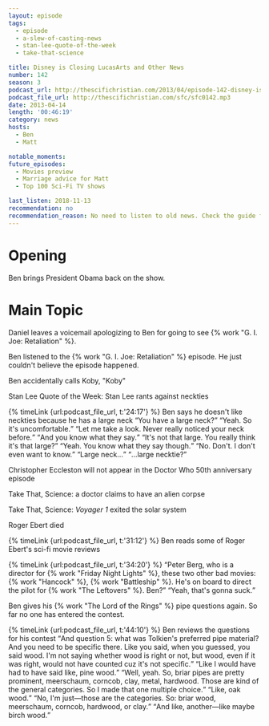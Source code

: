 ```yaml
---
layout: episode
tags:
  - episode
  - a-slew-of-casting-news
  - stan-lee-quote-of-the-week
  - take-that-science

title: Disney is Closing LucasArts and Other News
number: 142
season: 3
podcast_url: http://thescifichristian.com/2013/04/episode-142-disney-is-closing-lucasarts-and-other-news/
podcast_file_url: http://thescifichristian.com/sfc/sfc0142.mp3
date: 2013-04-14
length: '00:46:19'
category: news
hosts:
  - Ben
  - Matt

notable_moments:
future_episodes:
  - Movies preview
  - Marriage advice for Matt
  - Top 100 Sci-Fi TV shows

last_listen: 2018-11-13
recommendation: no
recommendation_reason: No need to listen to old news. Check the guide for what's interesting in hindsight.
---
```

# Opening
Ben brings President Obama back on the show.



# Main Topic
Daniel leaves a voicemail apologizing to Ben for going to see {% work "G. I. Joe: Retaliation" %}.

Ben listened to the {% work "G. I. Joe: Retaliation" %} episode. He just couldn't believe the episode happened.

Ben accidentally calls Koby, "Koby"  

Stan Lee Quote of the Week: Stan Lee rants against neckties

<div class="quote">
  {% timeLink {url:podcast_file_url, t:'24:17'} %}
  <span class="quote-context is-size-6">Ben says he doesn't like neckties because he has a large neck</span>
  <q class="matt">You have a large neck?</q>
  <q class="ben">Yeah. So it's uncomfortable.</q>
  <q class="matt">Let me take a look. Never really noticed your neck before.</q>
  <q class="ben">And you know what they say.</q>
  <q class="matt">It's not that large. You really think it's that large?</q>
  <q class="ben">Yeah. You know what they say though.</q>
  <q class="matt">No. Don't. I don't even want to know.</q>
  <q class="ben">Large neck…</q>
  <q class="matt">…large necktie?</q>
</div>

Christopher Eccleston will not appear in the Doctor Who 50th anniversary episode

Take That, Science: a doctor claims to have an alien corpse

Take That, Science: <i>Voyager 1</i> exited the solar system

Roger Ebert died

{% timeLink {url:podcast_file_url, t:'31:12'} %} Ben reads some of Roger Ebert's sci-fi movie reviews

<div class="quote">
  {% timeLink {url:podcast_file_url, t:'34:20'} %}
  <q class="matt">Peter Berg, who is a director for {% work "Friday Night Lights" %}, these two other bad movies: {% work "Hancock" %}, {% work "Battleship" %}. He's on board to direct the pilot for {% work "The Leftovers" %}. Ben?</q>
  <q class="ben">Yeah, that's gonna suck.</q>
</div>

Ben gives his {% work "The Lord of the Rings" %} pipe questions again. So far no one has entered the contest. 

<div class="quote">
  {% timeLink {url:podcast_file_url, t:'44:10'} %}
  <span class="quote-context is-size-6">Ben reviews the questions for his contest</span>
  <q class="ben">And question 5: what was Tolkien's preferred pipe material? And you need to be specific there. Like you said, when you guessed, you said wood. I'm not saying whether wood is right or not, but wood, even if it was right, would not have counted cuz it's not specific.</q>
  <q class="matt">Like I would have had to have said like, pine wood.</q>
  <q class="ben">Well, yeah. So, briar pipes are pretty prominent, meerschaum, corncob, clay, metal, hardwood. Those are kind of the general categories. So I made that one multiple choice.</q>
  <q class="matt">Like, oak wood.</q>
  <q class="ben">No, I'm just—those are the categories. So: briar wood, meerschaum, corncob, hardwood, or clay.</q>
  <q class="matt">And like, another—like maybe birch wood.</q>
</div>